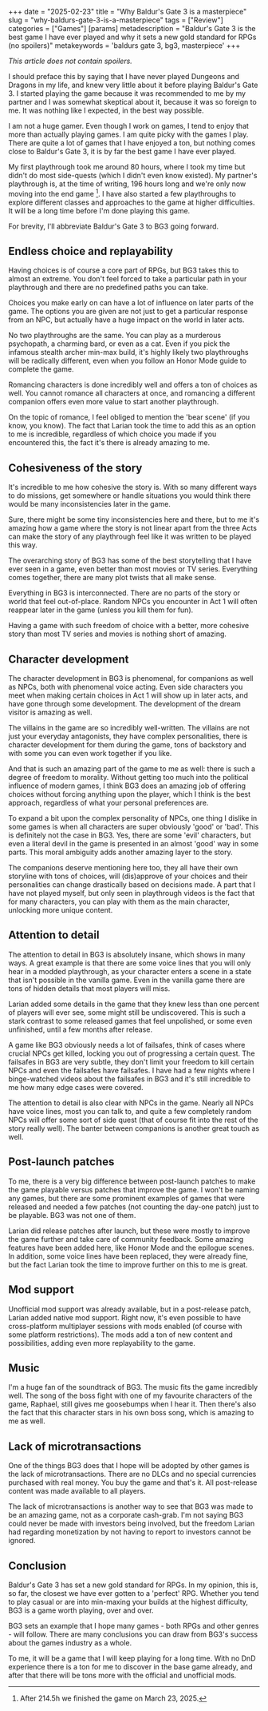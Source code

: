 +++
date = "2025-02-23"
title = "Why Baldur's Gate 3 is a masterpiece"
slug = "why-baldurs-gate-3-is-a-masterpiece"
tags = ["Review"]
categories = ["Games"]
[params]
  metadescription = "Baldur's Gate 3 is the best game I have ever played and why it sets a new gold standard for RPGs (no spoilers)"
  metakeywords = 'baldurs gate 3, bg3, masterpiece'
+++

_This article does not contain spoilers._

I should preface this by saying that I have never played Dungeons and Dragons in my life, and knew very little about it before playing Baldur's Gate 3. I started playing the game because it was recommended to me by my partner and I was somewhat skeptical about it, because it was so foreign to me. It was nothing like I expected, in the best way possible.

I am not a huge gamer. Even though I work on games, I tend to enjoy that more than actually playing games. I am quite picky with the games I play. There are quite a lot of games that I have enjoyed a ton, but nothing comes close to Baldur's Gate 3, it is by far the best game I have ever played.

My first playthrough took me around 80 hours, where I took my time but didn't do most side-quests (which I didn't even know existed). My partner's playthrough is, at the time of writing, 196 hours long and we're only now moving into the end game [^finished]. I have also started a few playthroughs to explore different classes and approaches to the game at higher difficulties. It will be a long time before I'm done playing this game.

[^finished]: After 214.5h we finished the game on March 23, 2025. 

For brevity, I'll abbreviate Baldur's Gate 3 to BG3 going forward.

## Endless choice and replayability

Having choices is of course a core part of RPGs, but BG3 takes this to almost an extreme. You don't feel forced to take a particular path in your playthrough and there are no predefined paths you can take.

Choices you make early on can have a lot of influence on later parts of the game. The options you are given are not just to get a particular response from an NPC, but actually have a huge impact on the world in later acts.

No two playthroughs are the same. You can play as a murderous psychopath, a charming bard, or even as a cat. Even if you pick the infamous stealth archer min-max build, it's highly likely two playthroughs will be radically different, even when you follow an Honor Mode guide to complete the game.

Romancing characters is done incredibly well and offers a ton of choices as well. You cannot romance all characters at once, and romancing a different companion offers even more value to start another playthrough.

On the topic of romance, I feel obliged to mention the 'bear scene' (if you know, you know). The fact that Larian took the time to add this as an option to me is incredible, regardless of which choice you made if you encountered this, the fact it's there is already amazing to me.

## Cohesiveness of the story

It's incredible to me how cohesive the story is. With so many different ways to do missions, get somewhere or handle situations you would think there would be many inconsistencies later in the game.

Sure, there might be some tiny inconsistencies here and there, but to me it's amazing how a game where the story is not linear apart from the three Acts can make the story of any playthrough feel like it was written to be played this way.

The overarching story of BG3 has some of the best storytelling that I have ever seen in a game, even better than most movies or TV series. Everything comes together, there are many plot twists that all make sense.

Everything in BG3 is interconnected. There are no parts of the story or world that feel out-of-place. Random NPCs you encounter in Act 1 will often reappear later in the game (unless you kill them for fun).

Having a game with such freedom of choice with a better, more cohesive story than most TV series and movies is nothing short of amazing.

## Character development

The character development in BG3 is phenomenal, for companions as well as NPCs, both with phenomenal voice acting. Even side characters you meet when making certain choices in Act 1 will show up in later acts, and have gone through some development. The development of the dream visitor is amazing as well.

The villains in the game are so incredibly well-written. The villains are not just your everyday antagonists, they have complex personalities, there is character development for them during the game, tons of backstory and with some you can even work together if you like.

And that is such an amazing part of the game to me as well: there is such a degree of freedom to morality. Without getting too much into the political influence of modern games, I think BG3 does an amazing job of offering choices without forcing anything upon the player, which I think is the best approach, regardless of what your personal preferences are.

To expand a bit upon the complex personality of NPCs, one thing I dislike in some games is when all characters are super obviously 'good' or 'bad'. This is definitely not the case in BG3. Yes, there are some 'evil' characters, but even a literal devil in the game is presented in an almost 'good' way in some parts. This moral ambiguity adds another amazing layer to the story.

The companions deserve mentioning here too, they all have their own storyline with tons of choices, will (dis)approve of your choices and their personalities can change drastically based on decisions made. A part that I have not played myself, but only seen in playthrough videos is the fact that for many characters, you can play with them as the main character, unlocking more unique content.

## Attention to detail

The attention to detail in BG3 is absolutely insane, which shows in many ways. A great example is that there are some voice lines that you will only hear in a modded playthrough, as your character enters a scene in a state that isn't possible in the vanilla game. Even in the vanilla game there are tons of hidden details that most players will miss.

Larian added some details in the game that they knew less than one percent of players will ever see, some might still be undiscovered. This is such a stark contrast to some released games that feel unpolished, or some even unfinished, until a few months after release.

A game like BG3 obviously needs a lot of failsafes, think of cases where crucial NPCs get killed, locking you out of progressing a certain quest. The failsafes in BG3 are very subtle, they don't limit your freedom to kill certain NPCs and even the failsafes have failsafes. I have had a few nights where I binge-watched videos about the failsafes in BG3 and it's still incredible to me how many edge cases were covered.

The attention to detail is also clear with NPCs in the game. Nearly all NPCs have voice lines, most you can talk to, and quite a few completely random NPCs will offer some sort of side quest (that of course fit into the rest of the story really well). The banter between companions is another great touch as well.

## Post-launch patches

To me, there is a very big difference between post-launch patches to make the game playable versus patches that improve the game. I won't be naming any games, but there are some prominent examples of games that were released and needed a few patches (not counting the day-one patch) just to be playable. BG3 was not one of them.

Larian did release patches after launch, but these were mostly to improve the game further and take care of community feedback. Some amazing features have been added here, like Honor Mode and the epilogue scenes. In addition, some voice lines have been replaced, they were already fine, but the fact Larian took the time to improve further on this to me is great.

## Mod support

Unofficial mod support was already available, but in a post-release patch, Larian added native mod support. Right now, it's even possible to have cross-platform multiplayer sessions with mods enabled (of course with some platform restrictions). The mods add a ton of new content and possibilities, adding even more replayability to the game.

## Music

I'm a huge fan of the soundtrack of BG3. The music fits the game incredibly well. The song of the boss fight with one of my favourite characters of the game, Raphael, still gives me goosebumps when I hear it. Then there's also the fact that this character stars in his own boss song, which is amazing to me as well.

## Lack of microtransactions

One of the things BG3 does that I hope will be adopted by other games is the lack of microtransactions. There are no DLCs and no special currencies purchased with real money. You buy the game and that's it. All post-release content was made available to all players.

The lack of microtransactions is another way to see that BG3 was made to be an amazing game, not as a corporate cash-grab. I'm not saying BG3 could never be made with investors being involved, but the freedom Larian had regarding monetization by not having to report to investors cannot be ignored.

## Conclusion

Baldur's Gate 3 has set a new gold standard for RPGs. In my opinion, this is, so far, the closest we have ever gotten to a 'perfect' RPG. Whether you tend to play casual or are into min-maxing your builds at the highest difficulty, BG3 is a game worth playing, over and over.

BG3 sets an example that I hope many games - both RPGs and other genres - will follow. There are many conclusions you can draw from BG3's success about the games industry as a whole.

To me, it will be a game that I will keep playing for a long time. With no DnD experience there is a ton for me to discover in the base game already, and after that there will be tons more with the official and unofficial mods.

